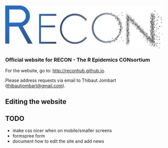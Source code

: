 ![RECON logo](img/logo.png)

### Official website for RECON - The R Epidemics CONsortium

For the website, go to: http://reconhub.github.io.

Please address requests via email to Thibaut Jombart ([thibautjombart@gmail.com](thibautjombart@gmail.com)).

## Editing the website

## TODO
- make css nicer when on mobile/smaller screens
- formspree form
- document how to edit the site and add news

